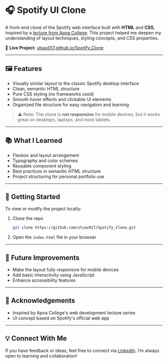 # 🎧 Spotify UI Clone

A front-end clone of the Spotify web interface built with **HTML** and **CSS**, inspired by a [lecture from Apna College](https://www.youtube.com/@ApnaCollegeOfficial). This project helped me deepen my understanding of layout techniques, styling concepts, and CSS properties.

🔗 **Live Project**: [utsav017.github.io/Spotify_Clone](https://utsav017.github.io/Spotify_Clone/)

---

## 🖼️ Features

- Visually similar layout to the classic Spotify desktop interface
- Clean, semantic HTML structure
- Pure CSS styling (no frameworks used)
- Smooth hover effects and clickable UI elements
- Organized file structure for easy navigation and learning

> ⚠️ Note: The clone is **not responsive** for mobile devices, but it works great on desktops, laptops, and most tablets.

---

## 📚 What I Learned

- Flexbox and layout arrangement
- Typography and color schemes
- Reusable component styling
- Best practices in semantic HTML structure
- Project structuring for personal portfolio use

---

## 🚀 Getting Started

To view or modify the project locally:

1. Clone the repo  
   ```bash
   git clone https://github.com/utsav017/Spotify_Clone.git
   ```
2. Open the `index.html` file in your browser

---

## 📌 Future Improvements

- Make the layout fully responsive for mobile devices
- Add basic interactivity using JavaScript
- Enhance accessibility features

---

## 🙌 Acknowledgements

- Inspired by Apna College's web development lecture series  
- UI concept based on Spotify's official web app

---

## 💡 Connect With Me

If you have feedback or ideas, feel free to connect via [LinkedIn](https://www.linkedin.com/in/shivansh-gupta017/). I’m always open to learning and collaboration!
```
